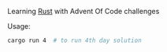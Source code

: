 Learning [Rust](https://www.rust-lang.org/) with Advent Of Code challenges


Usage:

```bash
cargo run 4  # to run 4th day solution
```

